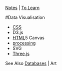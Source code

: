 [Notes](notes.md) | [To Learn](toLearn.md)

#Data Visualisation
* [CSS](CSS/CSS.md)
* D3.js
* [HTML](HTML/HTML.md)5 Canvas
* [processing](processing.md)
* SVG
* [Three.js](javascript/threejs.md)

See Also [Databases](databases.md) | Art
